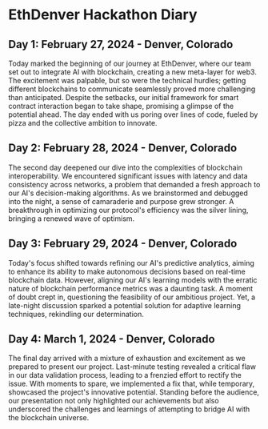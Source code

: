 # EthDenver Hackathon Diary

## Day 1: February 27, 2024 - Denver, Colorado

Today marked the beginning of our journey at EthDenver, where our team set out to integrate AI with blockchain, creating a new meta-layer for web3. The excitement was palpable, but so were the technical hurdles; getting different blockchains to communicate seamlessly proved more challenging than anticipated. Despite the setbacks, our initial framework for smart contract interaction began to take shape, promising a glimpse of the potential ahead. The day ended with us poring over lines of code, fueled by pizza and the collective ambition to innovate.

## Day 2: February 28, 2024 - Denver, Colorado

The second day deepened our dive into the complexities of blockchain interoperability. We encountered significant issues with latency and data consistency across networks, a problem that demanded a fresh approach to our AI's decision-making algorithms. As we brainstormed and debugged into the night, a sense of camaraderie and purpose grew stronger. A breakthrough in optimizing our protocol's efficiency was the silver lining, bringing a renewed wave of optimism.

## Day 3: February 29, 2024 - Denver, Colorado

Today's focus shifted towards refining our AI's predictive analytics, aiming to enhance its ability to make autonomous decisions based on real-time blockchain data. However, aligning our AI's learning models with the erratic nature of blockchain performance metrics was a daunting task. A moment of doubt crept in, questioning the feasibility of our ambitious project. Yet, a late-night discussion sparked a potential solution for adaptive learning techniques, rekindling our determination.

## Day 4: March 1, 2024 - Denver, Colorado

The final day arrived with a mixture of exhaustion and excitement as we prepared to present our project. Last-minute testing revealed a critical flaw in our data validation process, leading to a frenzied effort to rectify the issue. With moments to spare, we implemented a fix that, while temporary, showcased the project's innovative potential. Standing before the audience, our presentation not only highlighted our achievements but also underscored the challenges and learnings of attempting to bridge AI with the blockchain universe.
